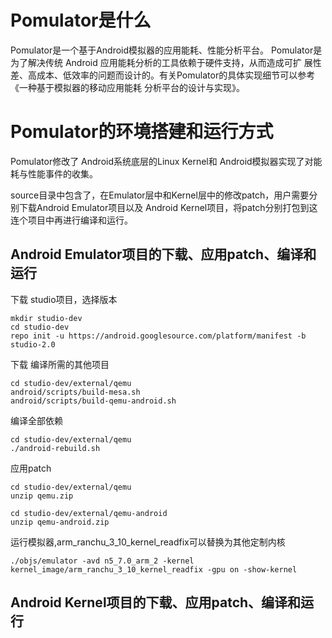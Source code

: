 # Pomulator是什么
Pomulator是一个基于Android模拟器的应用能耗、性能分析平台。
Pomulator是为了解决传统 Android 应用能耗分析的工具依赖于硬件支持，从而造成可扩 展性差、高成本、低效率的问题而设计的。有关Pomulator的具体实现细节可以参考《一种基于模拟器的移动应用能耗 分析平台的设计与实现》。


# Pomulator的环境搭建和运行方式
Pomulator修改了 Android系统底层的Linux Kernel和 Android模拟器实现了对能耗与性能事件的收集。

source目录中包含了，在Emulator层中和Kernel层中的修改patch，用户需要分别下载Android Emulator项目以及 Android Kernel项目，将patch分别打包到这连个项目中再进行编译和运行。

## Android Emulator项目的下载、应用patch、编译和运行

下载 studio项目，选择版本
```shell
mkdir studio-dev
cd studio-dev
repo init -u https://android.googlesource.com/platform/manifest -b studio-2.0
```

下载 编译所需的其他项目
```shell
cd studio-dev/external/qemu
android/scripts/build-mesa.sh
android/scripts/build-qemu-android.sh
```

 编译全部依赖
 ```shell
 cd studio-dev/external/qemu
 ./android-rebuild.sh
 ```
 
 应用patch
 ```shell
 cd studio-dev/external/qemu
 unzip qemu.zip
 
 cd studio-dev/external/qemu-android
 unzip qemu-android.zip
 ```
 
 运行模拟器,arm_ranchu_3_10_kernel_readfix可以替换为其他定制内核
 ```shell
 ./objs/emulator -avd n5_7.0_arm_2 -kernel kernel_image/arm_ranchu_3_10_kernel_readfix -gpu on -show-kernel
 ```

## Android Kernel项目的下载、应用patch、编译和运行
